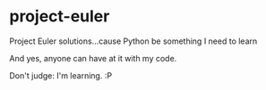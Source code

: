 # project-euler
Project Euler solutions...cause Python be something I need to learn

And yes, anyone can have at it with my code.

Don't judge: I'm learning. :P
